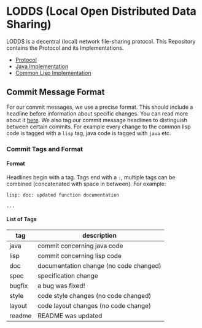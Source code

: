 # LODDS (Local Open Distributed Data Sharing)

LODDS is a decentral (local) network file-sharing protocol. This
Repository contains the Protocol and its Implementations.
  - [Protocol](first-spec.txt)
  - [Java Implementation](java-code)
  - [Common Lisp Implementation](cl-code)

## Commit Message Format

For our commit messages, we use a precise format. This should include
a headline before information about specific changes.  You can read
more about it
[here](http://tbaggery.com/2008/04/19/a-note-about-git-commit-messages.html).
We also tag our commit message headlines to distinguish between
certain commits. For example every change to the common lisp code is
tagged with a `lisp` tag, java code is tagged with `java` etc.

### Commit Tags and Format

#### Format

Headlines begin with a tag. Tags end with a `:`, multiple tags can be
combined (concatenated with space in between). For example:

```
lisp: doc: updated function documentation

...
```

#### List of Tags

 tag   | description
-------|------------
java   | commit concerning java code
lisp   | commit concerning lisp code
doc    | documentation change (no code changed)
spec   | specification change
bugfix | a bug was fixed!
style  | code style changes (no code changed)
layout | code layout changes (no code change)
readme | README was updated
